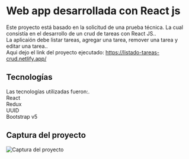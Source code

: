 # Web app desarrollada con React js 

Este proyecto está basado en la solicitud de una prueba técnica.
La cual consistía en el desarrollo de un crud de tareas con React JS..\
La aplicaión debe listar tareas, agregar una tarea, remover una tarea y editar una tarea..\
Aqui dejo el link del proyecto ejecutado: https://listado-tareas-crud.netlify.app/


## Tecnologías 

Las tecnologías utilizadas fueron:.\
React \
Redux \
UUID \
Bootstrap v5

## Captura del proyecto 
![Captura del proyecto](https://blogger.googleusercontent.com/img/b/R29vZ2xl/AVvXsEid-luRTH68QftGpcUS5Pmy5Uy_fauyFcmelYq35BPgRTVtkkHkRBB9elPrgDo9I_NAD6XZwQS7vX2NYj0RpZO41Cm5nbuAM3KTUK983IawV7XeRIRPlAT8OYJFOCrvtZPds6qzmcSidfa70PRoqDJKqc1ktLiGlpwQVE8p-LpsbTsjEscSzghRlg/s1240/Captura%20de%20pantalla%202022-09-26%20a%20la%28s%29%2001.18.01.png)


